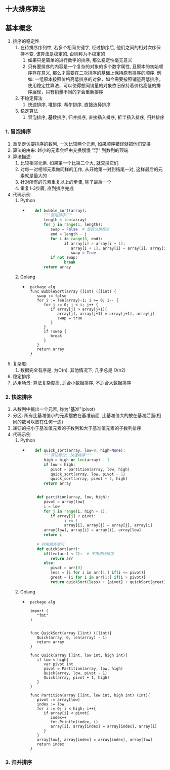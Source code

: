## 十大排序算法
## 基本概念
1. 排序的稳定性
   1. 在待排序序列中, 若多个相同关键字, 经过排序后, 他们之间的相对次序保持不变, 该算法是稳定的, 否则称为不稳定的
      1. 如果只是简单的进行数字的排序, 那么稳定性毫无意义
      2. 只有要排序的内容是一个复杂的对象的多个数字属性, 且原本的初始顺序存在意义, 那么才需要在二次排序的基础上保持原有排序的顺序. 例如: 一组原本按照价格高低排序的对象，如今需要按照销量高低排序，使用稳定性算法，可以使得想同销量的对象依旧保持着价格高低的排序展现，只有销量不同的才会重新排序
   1. 不稳定算法
      1. 快速排序, 堆排序, 希尔排序, 直接选择排序
   2. 稳定算法
      1. 冒泡排序, 基数排序, 归并排序, 直接插入排序, 折半插入排序, 归并排序
### 1. 冒泡排序
1. 重复走访要排序的数列, 一次比较两个元素, 如果顺序错误就把他们交换
2. 算法的由来: 越小的元素会经由交换慢慢 "浮" 到数列的顶端
3. 算法描述:
   1. 比较相邻元素. 如果第一个比第二个大, 就交换它们
   2. 对每一对相邻元素做同样的工作, 从开始第一对到结尾一对, 这样最后的元素就是最大的
   3. 针对所有的元素重复以上的步骤, 除了最后一个
   4. 重复1-3步骤, 直到排序完成
4. 代码示例
   1. Python
      * ```python
           def bubble_sort(array):
               """冒泡排序"""
               length = len(array)
               for j in range(1, length):
                  swap = False  # 是否交换标志
                  end = length - j
                  for i in range(0, end):
                        if array[i] > array[i + 1]:
                           array[i + 1], array[i] = array[i], array[i + 1]
                           swap = True
                  if not swap:
                        break
               return array
           ```
   2. Golang
      * ```golang
         package alg
         func BubbleSort(array []int) ([]int) {
            swap := false
            for i := len(array)-1; i >= 0; i-- {
               for j := 0; j < i; j++ {
                  if array[j] > array[j+1]{
                     array[j], array[j+1] = array[j+1], array[j]
                     swap = true
                  }
               }
               if !swap {
                  break
               }
            }
            return array
         }
        ```
5. 复杂度:
   1. 数据完全有序是, 为O(n). 其他情况下, 几乎总是 O(n2)
6. 稳定排序
7. 适用场景: 算法复杂度高, 适合小数据排序, 不适合大数据排序

### 2. 快速排序
1. 从数列中挑出一个元素, 称为"基准"(pivot)
2. 分区: 所有比基准值小的元素摆放在基准前面, 比基准值大的放在基准后面(相同的数可以放在任何一边)
3. 递归的把小于基准值元素的子数列和大于基准值元素的子数列排序
4. 代码示例
   1. Python
      * ```python
           def quick_sort(array, low=0, high=None):
               """算法导论: 快速排序"""
               high = high or len(array) - 1
               if low < high:
                  pivot = partition(array, low, high)
                  quick_sort(array, low, pivot - 1)
                  quick_sort(array, pivot + 1, high)
               return array


            def partition(array, low, high):
               pivot = array[low]
               i = low
               for j in range(i, high + 1):
                  if array[j] < pivot:
                        i += 1
                        array[i], array[j] = array[j], array[i]
               array[low], array[i] = array[i], array[low]
               return i
            
            # 利用额外空间
            def quickSort(arr):
               if(len(arr) < 2):  # 不用进行排序
                  return arr
               else:
                  pivot = arr[0]
                  less = [i for i in arr[1:] if(i <= pivot)]
                  great = [i for i in arr[1:] if(i > pivot)]
                  return quickSort(less) + [pivot] + quickSort(great)
           ```
   2. Golang
      * ```golang
         package alg

         import (
            "fmt"
         )


         func QuickSort(array []int) ([]int){
            Quick(array, 0, len(array) - 1)
            return array
         }

         func Quick(array []int, low int, high int){
            if low < high{
               var pivot int
               pivot = Partition(array, low, high)
               Quick(array, low, pivot - 1)
               Quick(array, pivot + 1, high)
            }
         }

         func Partition(array []int, low int, high int) (int){
            pivot := array[low]
            index := low
            for i := 0; i < high; i++{
               if array[i] < pivot{
                  index++
                  fmt.Println(index, i)
                  array[i], array[index] = array[index], array[i]
               }
            }
            array[low], array[index] = array[index], array[low]
            return index
         }

        ```


### 3. 归并排序